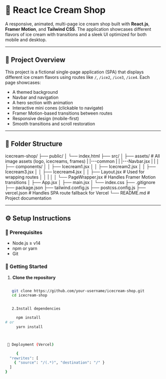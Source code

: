 # 🍦 React Ice Cream Shop

A responsive, animated, multi-page ice cream shop built with **React.js**, **Framer Motion**, and **Tailwind CSS**. The application showcases different flavors of ice cream with transitions and a sleek UI optimized for both mobile and desktop.

---

## 📌 Project Overview

This project is a fictional single-page application (SPA) that displays different ice cream flavors using routes like `/`, `/ice2`, `/ice3`, `/ice4`. Each page showcases:

- A themed background
- Navbar and navigation
- A hero section with animation
- Interactive mini cones (clickable to navigate)
- Framer Motion-based transitions between routes
- Responsive design (mobile-first)
- Smooth transitions and scroll restoration

---

## 📁 Folder Structure

icecream-shop/
├── public/
│ └── index.html
├── src/
│ ├── assets/ # All image assets (logo, icecreams, frames)
| |---common
| | |---Navbar.jsx
| |
│ ├── components/
│ │ ├── Icecream1.jsx
│ │ ├── Icecream2.jsx
│ │ ├── Icecream3.jsx
│ │ ├── Icecream4.jsx
│ │ ├── Layout.jsx # Used for wrapping routes
│ │ |
│ │ └── PageWrapper.jsx # Handles Framer Motion transitions
│ ├── App.jsx
│ ├── main.jsx
│ └── index.css
├── .gitignore
├── package.json
├── tailwind.config.js
├── postcss.config.js
├── vercel.json # Handles SPA route fallback for Vercel
└── README.md # Project documentation

---

## ⚙️ Setup Instructions

### 🔧 Prerequisites

- Node.js ≥ v14
- npm or yarn
- Git

### 🚀 Getting Started

1. **Clone the repository**

```bash

   git clone https://github.com/your-username/icecream-shop.git
   cd icecream-shop


   2.Install dependencies

     npm install
# or
     yarn install



 🚀 Deployment (Vercel)

     {
  "rewrites": [
    { "source": "/(.*)", "destination": "/" }
  ]
}




```

